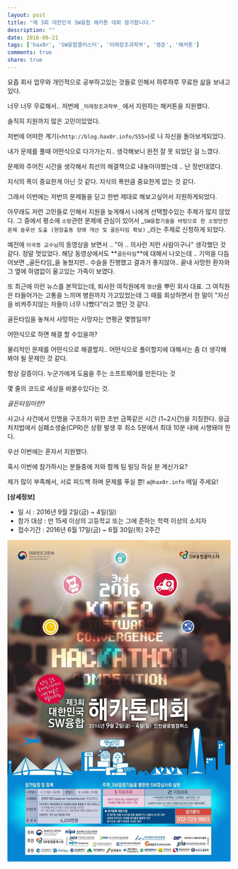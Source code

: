 ```yaml
---
layout: post
title: "제 3회 대한민국 SW융합 해카톤 대회 참가합니다."
description: ""
date: 2016-06-21
tags: ['hax0r', 'SW융합클러스터', '미래창조과학부', '영준', '해커톤']
comments: true
share: true
---
```


  

요즘 회사 업무와 개인적으로 공부하고있는 것들로 인해서 하루하루 무료한 삶을 보내고있다.

너무 너무 무료해서.. 저번에 `_미래창조과학부_` 에서 지원하는 해커톤을 지원했다.

  

솔직히 지원까지 많은 고민이있었다.

저번에 어떠한 계기(`<http://blog.hax0r.info/555>`)로 나 자신을 돌아보게되었다.

내가 문제를 풀때 어떤식으로 다가가는지.. 생각해보니 완전 잘 못 되었단 걸 느꼈다.

  

문제와 주어진 시간을 생각해서 최선의 해결책으로 내놓아야했는데 .. 난 정반대였다.

지식의 폭이 중요한게 아닌 것 같다. 지식의 폭만큼 중요한게 없는 것 같다.

그래서 이번에는 저번의 문제들을 딛고 한번 제대로 해보고싶어서 지원하게되었다.

  

아무래도 저런 고민들로 인해서 지원을 늦게해서 나에게 선택할수있는 주제가 많지 않았다. 그 중에서 평소에 `소방`관련 문제에 관심이 있어서
_`SW융합기술을 바탕으로 한 소방안전 문제 솔루션 도출 (현장출동 장애 개선 및 골든타임 확보)` _라는 주제로 신청하게 되었다.

  

예전에 `이국종 교수님`의 동영상을 보면서 .. "아 .. 의사란 저런 사람이구나" 생각했던 것 같다. 정말 멋있었다. 해당 동영상에서도
**`골든타임`**에 대해서 나오는데 .. 기억을 다듬어보면 _골든타임_을 놓쳤지만.. 수슬을 진행했고 결과가 좋지않아.. 끝내 사망한
환자와 그 옆에 하염없이 울고있는 가족이 보였다.

또 최근에 이런 뉴스를 본적있는데, 퇴사한 여직원에게 `염산`을 뿌린 회사 대표. 그 여직원은 타들어가는 고통을 느끼며 병원까지 가고있었는데
그 때를 회상하면서 한 말이 "자신을 비켜주지않는 차들이 너무 나빴다"라고 했던 것 같다.

  

골든타임을 놓쳐서 사망하는 사망자는 연평균 몇명일까?

어떤식으로 하면 해결 할 수있을까?

  

물리적인 문제를 어떤식으로 해결할지.. 어떤식으로 풀이할지에 대해서는 좀 더 생각해봐야 될 문제인 것 같다.

항상 갈증이다. 누군가에게 도움을 주는 소프트웨어를 만든다는 것

몇 줄의 코드로 세상을 바꿀수있다는 것.

  

_골든타임이란?_

사고나 사건에서 인명을 구조하기 위한 초반 금쪽같은 시간 (1~2시간)을 지칭한다. 응급처치법에서 심폐소생술(CPR)은 상황 발생 후 최소
5분에서 최대 10분 내에 시행돼야 한다.

  

  

우선 이번에는 혼자서 지원했다.

혹시 이번에 참가하시는 분들중에 저와 함께 팀 빌딩 하실 분 계신가요?

제가 많이 부족해서, 서로 피드백 하며 문제를 푸실 뿐! `a@hax0r.info` 메일 주세요!

  

  

  

**[상세정보]**

  * 일 시 : 2016년 9월 2일(금) ~ 4일(일)
  * 참가 대상 : 만 15세 이상의 고등학교 또는 그에 준하는 학력 이상의 소지자
  * 접수기간 : 2016년 6월 17일(금) ~ 6월 30일(목) 2주간

  

  

  

![](/assets/images/posts/661/237CB4475768E26234A0B6.JPEG)

  

